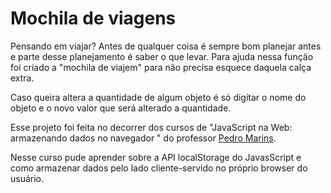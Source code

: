 # Mochila de viagens

Pensando em viajar? Antes de qualquer coisa é sempre bom planejar antes e parte desse planejamento é saber o que levar. Para ajuda nessa função foi criado a "mochila de viajem" para não precisa esquece daquela calça extra.

Caso queira altera a quantidade de algum objeto é só digitar o nome do objeto e o novo valor que será alterado a quantidade. 

Esse projeto foi feita no decorrer dos cursos de "JavaScript na Web: armazenando dados no navegador
" do professor [Pedro Marins](https://github.com/pedromarins).

Nesse curso pude aprender sobre a API localStorage do JavasScript e como armazenar dados pelo lado cliente-servido no próprio browser do usuário. 